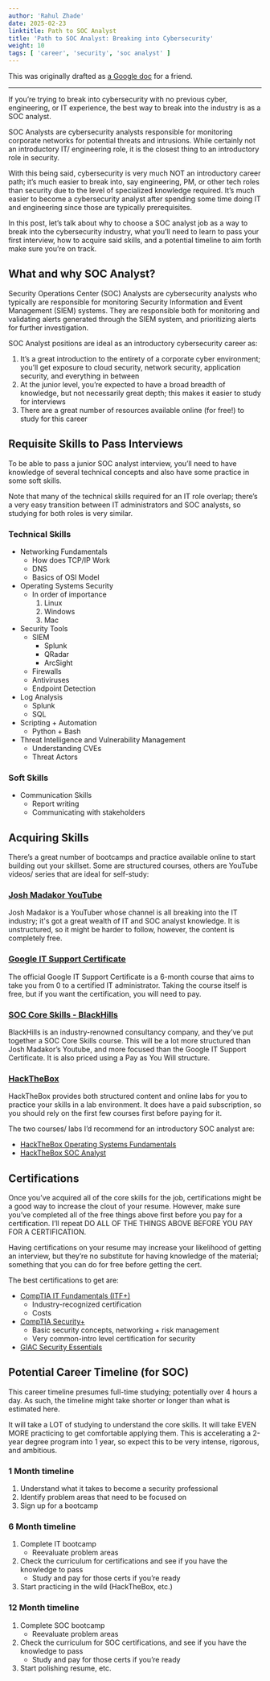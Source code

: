 ```yaml
---
author: 'Rahul Zhade'
date: 2025-02-23
linktitle: Path to SOC Analyst
title: 'Path to SOC Analyst: Breaking into Cybersecurity'
weight: 10
tags: [ 'career', 'security', 'soc analyst' ]
---
```


This was originally drafted as [a Google doc](https://docs.google.com/document/d/1cx9Ww_qdqwfbfb5wbGGrRwLt-wB738o-aE2jwaHlx6w/) for a friend.

---

If you’re trying to break into cybersecurity with no previous cyber, engineering, or IT experience, the best way to break into the industry is as a SOC analyst. 

SOC Analysts are cybersecurity analysts responsible for monitoring corporate networks for potential threats and intrusions. While certainly not an introductory IT/ engineering role, it is the closest thing to an introductory role in security.

With this being said, cybersecurity is very much NOT an introductory career path; it’s much easier to break into, say engineering, PM, or other tech roles than security due to the level of specialized knowledge required. It’s much easier to become a cybersecurity analyst after spending some time doing IT and engineering since those are typically prerequisites.

In this post, let’s talk about why to choose a SOC analyst job as a way to break into the cybersecurity industry, what you’ll need to learn to pass your first interview, how to acquire said skills, and a potential timeline to aim forth make sure you’re on track. 

## What and why SOC Analyst?

Security Operations Center (SOC) Analysts are cybersecurity analysts who typically are responsible for monitoring Security Information and Event Management (SIEM) systems. They are responsible both for monitoring and validating alerts generated through the SIEM system, and prioritizing alerts for further investigation.

SOC Analyst positions are ideal as an introductory cybersecurity career as:

1. It’s a great introduction to the entirety of a corporate cyber environment; you’ll get exposure to cloud security, network security, application security, and everything in between
2. At the junior level, you’re expected to have a broad breadth of knowledge, but not necessarily great depth; this makes it easier to study for interviews
3. There are a great number of resources available online (for free!) to study for this career

## Requisite Skills to Pass Interviews

To be able to pass a junior SOC analyst interview, you’ll need to have knowledge of several technical concepts and also have some practice in some soft skills.

Note that many of the technical skills required for an IT role overlap; there’s a very easy transition between IT administrators and SOC analysts, so studying for both roles is very similar.

### Technical Skills

* Networking Fundamentals  
  * How does TCP/IP Work  
  * DNS  
  * Basics of OSI Model  
* Operating Systems Security
  * In order of importance  
    1. Linux  
    2. Windows  
    3. Mac  
* Security Tools  
  * SIEM  
    * Splunk  
    * QRadar  
    * ArcSight  
  * Firewalls  
  * Antiviruses  
  * Endpoint Detection  
* Log Analysis  
  * Splunk  
  * SQL  
* Scripting \+ Automation  
  * Python \+ Bash  
* Threat Intelligence and Vulnerability Management  
  * Understanding CVEs  
  * Threat Actors

### Soft Skills

* Communication Skills  
  * Report writing  
  * Communicating with stakeholders

## Acquiring Skills

There’s a great number of bootcamps and practice available online to start building out your skillset. Some are structured courses, others are YouTube videos/ series that are ideal for self-study:

### [Josh Madakor YouTube](https://www.youtube.com/@JoshMadakor)

Josh Madakor is a YouTuber whose channel is all breaking into the IT industry; it's got a great wealth of IT and SOC analyst knowledge. It is unstructured, so it might be harder to follow, however, the content is completely free.

### [Google IT Support Certificate](https://www.coursera.org/professional-certificates/google-it-support)

The official Google IT Support Certificate is a 6-month course that aims to take you from 0 to a certified IT administrator. Taking the course itself is free, but if you want the certification, you will need to pay.

### [SOC Core Skills - BlackHills](https://www.antisyphontraining.com/course/soc-core-skills-with-john-strand/)

BlackHills is an industry-renowned consultancy company, and they’ve put together a SOC Core Skills course. This will be a lot more structured than Josh Madakor’s Youtube, and more focused than the Google IT Support Certificate. It is also priced using a Pay as You Will structure.

### [HackTheBox](https://www.hackthebox.com/)

HackTheBox provides both structured content and online labs for you to practice your skills in a lab environment. It does have a paid subscription, so you should rely on the first few courses first before paying for it.

The two courses/ labs I’d recommend for an introductory SOC analyst are:
* [HackTheBox Operating Systems Fundamentals](https://academy.hackthebox.com/path/preview/operating-system-fundamentals)
* [HackTheBox SOC Analyst](https://academy.hackthebox.com/path/preview/soc-analyst)

## Certifications

Once you’ve acquired all of the core skills for the job, certifications might be a good way to increase the clout of your resume. However, make sure you’ve completed all of the free things above first before you pay for a certification. I’ll repeat DO ALL OF THE THINGS ABOVE BEFORE YOU PAY FOR A CERTIFICATION. 

Having certifications on your resume may increase your likelihood of getting an interview, but they’re no substitute for having knowledge of the material; something that you can do for free before getting the cert.

The best certifications to get are:
* [CompTIA IT Fundamentals \(ITF+\)](https://www.comptia.org/certifications/it-fundamentals)
  * Industry-recognized certification
  * Costs
* [CompTIA Security+](https://www.comptia.org/certifications/security)
  * Basic security concepts, networking + risk management
  * Very common-intro level certification for security
* [GIAC Security Essentials](https://www.giac.org/certifications/security-essentials-gsec/)

## Potential Career Timeline (for SOC)

This career timeline presumes full-time studying; potentially over 4 hours a day. As such, the timeline might take shorter or longer than what is estimated here. 

It will take a LOT of studying to understand the core skills. It will take EVEN MORE practicing to get comfortable applying them. This is accelerating a 2-year degree program into 1 year, so expect this to be very intense, rigorous, and ambitious.

### 1 Month timeline

1. Understand what it takes to become a security professional
2. Identify problem areas that need to be focused on
3. Sign up for a bootcamp

### 6 Month timeline

1. Complete IT bootcamp
   * Reevaluate problem areas  
2. Check the curriculum for certifications and see if you have the knowledge to pass
   * Study and pay for those certs if you’re ready
3. Start practicing in the wild (HackTheBox, etc.)

### 12 Month timeline

1. Complete SOC bootcamp
   * Reevaluate problem areas
2. Check the curriculum for SOC certifications, and see if you have the knowledge to pass
   * Study and pay for those certs if you’re ready  
3. Start polishing resume, etc.


